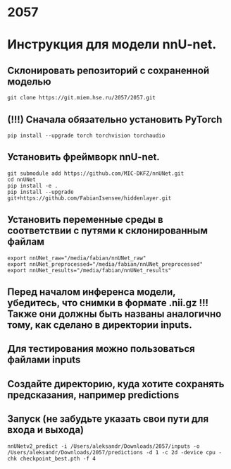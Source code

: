 # 2057

# Инструкция для модели nnU-net.
## Склонировать репозиторий с сохраненной моделью
```
git clone https://git.miem.hse.ru/2057/2057.git
```
## (!!!) Сначала обязательно установить PyTorch
```
pip install --upgrade torch torchvision torchaudio
```
## Установить фреймворк nnU-net.
```
git submodule add https://github.com/MIC-DKFZ/nnUNet.git  
cd nnUNet
pip install -e .
pip install --upgrade git+https://github.com/FabianIsensee/hiddenlayer.git
```

## Установить переменные среды в соответствии с путями к склонированным файлам
```
export nnUNet_raw="/media/fabian/nnUNet_raw"
export nnUNet_preprocessed="/media/fabian/nnUNet_preprocessed"
export nnUNet_results="/media/fabian/nnUNet_results"
```
## Перед началом инференса модели, убедитесь, что снимки в формате .nii.gz !!! Также они должны быть названы аналогично тому, как сделано в директории inputs.

## Для тестирования можно пользоваться файлами inputs

## Создайте директорию, куда хотите сохранять предсказания, например predictions

## Запуск (не забудьте указать свои пути для входа и выхода)
```
nnUNetv2_predict -i /Users/aleksandr/Downloads/2057/inputs -o /Users/aleksandr/Downloads/2057/predictions -d 1 -c 2d -device cpu -chk checkpoint_best.pth -f 4
```


